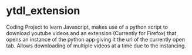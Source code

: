 # ytdl_extension
Coding Project to learn Javascript, makes use of a python script to download youtube videos and an extension (Currently for Firefox) that opens an instance of the python app giving it the url of the currently open tab. Allows downloading of multiple videos at a time due to the instancing.
